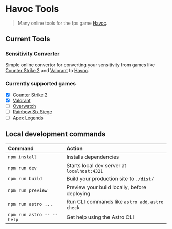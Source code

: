 
# Havoc Tools
> Many online tools for the fps game [Havoc](https://store.steampowered.com/app/2149290/Havoc/).

## Current Tools

### [Sensitivity Converter](https://copperdevs.github.io/havoc-tools/tools/sensitivity-calculator/)

Simple online convertor for converting your sensitivity from games like [Counter Strike 2](https://store.steampowered.com/app/730/CounterStrike_2/) and [Valorant](https://playvalorant.com/en-us/) to [Havoc](https://store.steampowered.com/app/2149290/Havoc/).

### Currently supported games

- [x] [Counter Strike 2](https://store.steampowered.com/app/730/CounterStrike_2/)
- [x] [Valorant](https://playvalorant.com/en-us/)
- [ ] [Overwatch](https://overwatch.blizzard.com/en-us/)
- [ ] [Rainbow Six Siege](https://www.ubisoft.com/en-us/game/rainbow-six/siege)
- [ ] [Apex Legends](https://www.ea.com/games/apex-legends)

## Local development commands

| Command                   | Action                                           |
| :------------------------ | :----------------------------------------------- |
| `npm install`             | Installs dependencies                            |
| `npm run dev`             | Starts local dev server at `localhost:4321`      |
| `npm run build`           | Build your production site to `./dist/`          |
| `npm run preview`         | Preview your build locally, before deploying     |
| `npm run astro ...`       | Run CLI commands like `astro add`, `astro check` |
| `npm run astro -- --help` | Get help using the Astro CLI                     |
